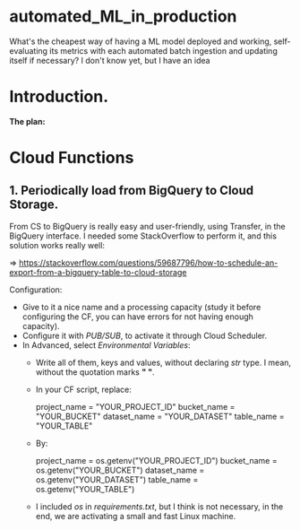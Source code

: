 # automated_ML_in_production
What's the cheapest way of having a ML model deployed and working, self-evaluating its metrics with each automated batch ingestion and updating itself if necessary? I don't know yet, but I have an idea


# Introduction.


**The plan:**



# Cloud Functions

## 1. Periodically load from BigQuery to Cloud Storage.

From CS to BigQuery is really easy and user-friendly, using Transfer, in the BigQuery interface. I needed some StackOverflow to perform it, and this solution works really well: 

=> https://stackoverflow.com/questions/59687796/how-to-schedule-an-export-from-a-bigquery-table-to-cloud-storage

Configuration:

- Give to it a nice name and a processing capacity (study it before configuring the CF, you can have errors for not having enough capacity).
- Configure it with *PUB/SUB*, to activate it through Cloud Scheduler.
- In Advanced, select *Environmental Variables*:
    - Write all of them, keys and values, without declaring *str* type. I mean, without the quotation marks **" "**.
    - In your CF script, replace:

        project_name = "YOUR_PROJECT_ID" 
        bucket_name = "YOUR_BUCKET" 
        dataset_name = "YOUR_DATASET" 
        table_name = "YOUR_TABLE" 

    - By:
    
        project_name = os.getenv("YOUR_PROJECT_ID") 
        bucket_name = os.getenv("YOUR_BUCKET") 
        dataset_name = os.getenv("YOUR_DATASET") 
        table_name = os.getenv("YOUR_TABLE") 

    - I included *os* in *requirements.txt*, but I think is not necessary, in the end, we are activating a small and fast Linux machine.